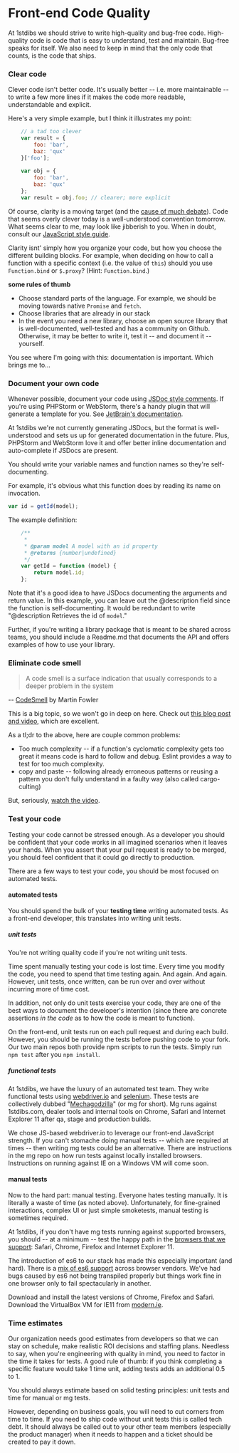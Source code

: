# Front-end Code Quality

At 1stdibs we should strive to write high-quality and bug-free code. High-quality code is code that is easy to understand, test and maintain. Bug-free speaks for itself. We also need to keep in mind that the only code that counts, is the code that ships.

### Clear code
Clever code isn't better code. It's usually better -- i.e. more maintainable -- to write a few more lines if it makes the code more readable, understandable and explicit.

Here's a very simple example, but I think it illustrates my point:

```javascript
    // a tad too clever
    var result = {
        foo: 'bar',
        baz: 'qux'
    }['foo'];
    
    var obj = {
        foo: 'bar',
        baz: 'qux'
    };
    var result = obj.foo; // clearer; more explicit
```

Of course, clarity is a moving target (and the [cause of much debate](https://www.reddit.com/r/javascript/comments/1bl24h/explicit_vs_clever/)). Code that seems overly clever today is a well-understood convention tomorrow. What seems clear to me, may look like jibberish to you. When in doubt, consult our [JavaScript style guide](https://github.com/1stdibs/javascript).

Clarity isnt' simply how you organize your code, but how you choose the different building blocks. For example, when deciding on how to call a function with a specific context (i.e. the value of `this`) should you use `Function.bind` or `$.proxy`? (Hint: `Function.bind`.)

**some rules of thumb**

* Choose standard parts of the language. For example, we should be moving towards native `Promise` and `fetch`. 
* Choose libraries that are already in our stack
* In the event you need a new library, choose an open source library that is well-documented, well-tested and has a community on Github. Otherwise, it may be better to write it, test it -- and document it -- yourself.

You see where I'm going with this: documentation is important. Which brings me to...

### Document your own code

Whenever possible, document your code using [JSDoc style comments](http://usejsdoc.org/about-getting-started.html). If you're using PHPStorm or WebStorm, there's a handy plugin that will generate a template for you. See [JetBrain's documentation](https://www.jetbrains.com/webstorm/help/creating-jsdoc-comments.html). 

At 1stdibs we're not currently generating JSDocs, but the format is well-understood and sets us up for generated documentation in the future. Plus, PHPStorm and WebStorm love it and offer  better inline documentation and auto-complete if JSDocs are present. 

You should write your variable names and function names so they're self-documenting.

For example, it's obvious what this function does by reading its name on invocation. 

```javascript
var id = getId(model);
```

The example definition:

```javascript
    /**
     * 
     * @param model A model with an id property
     * @returns {number|undefined}
     */
    var getId = function (model) {
        return model.id;
    };
```

Note that it's a good idea to have JSDocs documenting the arguments and return value. In this example, you can leave out the @description field since the function is self-documenting. It would be redundant to write "@description Retrieves the id of `model`."

Further, if you're writing a library package that is meant to be shared across teams, you should include a Readme.md that documents the API and offers examples of how to use your library.


### Eliminate code smell

> A code smell is a surface indication that usually corresponds to a deeper problem in the system 
    
   -- [CodeSmell](http://martinfowler.com/bliki/CodeSmell.html) by Martin Fowler

This is a big topic, so we won't go in deep on here. Check out [this blog post and video](http://elijahmanor.com/javascript-smells/), which are excellent.
  
As a tl;dr to the above, here are couple common problems: 

* Too much complexity -- if a function's cyclomatic complexity gets too great it means code is hard to follow and debug. Eslint provides a way to test for too much complexity.
* copy and paste -- following already erroneous patterns or reusing a pattern you don't fully understand in a faulty way (also called cargo-culting)

But, seriously, [watch the video](https://youtu.be/JVlfj7mQZPo).

### Test your code

Testing your code cannot be stressed enough. As a developer you should be confident that your code works in all imagined scenarios when it leaves your hands. When you assert that your pull request is ready to be merged, you should feel confident that it could go directly to production. 

There are a few ways to test your code, you should be most focused on automated tests.  

#### automated tests

You should spend the bulk of your **testing time** writing automated tests. As a front-end developer, this translates into writing unit tests.  

##### unit tests

You're not writing quality code if you're not writing unit tests.

Time spent manually testing your code is lost time. Every time you modify the code, you need to spend that time testing again. And again. And again. However, unit tests, once written, can be run over and over without incurring more of time cost. 

In addition, not only do unit tests exercise your code, they are one of the best ways to document the developer's intention (since there are concrete assertions *in the code* as to how the code is meant to function). 

On the front-end, unit tests run on each pull request and during each build. However, you should be running the tests before pushing code to your fork. Our two main repos both provide npm scripts to run the tests. Simply run `npm test` after you `npm install`.

##### functional tests

At 1stdibs, we have the luxury of an automated test team. They write functional tests using [webdriver.io](http://webdriver.io/) and [selenium](http://www.seleniumhq.org/). These tests are collectively dubbed "[Mechagodzilla](https://github.com/1stdibs/mecha-godzilla)" (or mg for short). Mg runs against 1stdibs.com, dealer tools and internal tools on Chrome, Safari and Internet Explorer 11 after qa, stage and production builds. 

We chose JS-based webdriver.io to leverage our front-end JavaScript strength. If you can't stomache doing manual tests -- which are required at times -- then  writing mg tests could be an alternative. There are instructions in the mg repo on how run tests against locally installed browsers. Instructions on running against IE on a Windows VM will come soon.

#### manual tests

Now to the hard part: manual testing. Everyone hates testing manually. It is literally a waste of time (as noted above). Unfortunately, for fine-grained interactions, complex UI or just simple smoketests, manual testing is sometimes required.
 
At 1stdibs, if you don't have mg tests running against supported browsers, you should -- at a minimum -- test the happy path in the [browsers that we support](./browser-support.md): Safari, Chrome, Firefox and Internet Explorer 11.

The introduction of es6 to our stack has made this especially important (and hard). There is a [mix of es6 support](https://kangax.github.io/compat-table/es6/) across browser vendors. We've had bugs caused by es6 not being transpiled properly but things work fine in one browser only to fail spectacularly in another.

Download and install the latest versions of Chrome, Firefox and Safari. Download the VirtualBox VM for IE11 from [modern.ie](https://dev.modern.ie/tools/vms/mac/). 

### Time estimates

Our organization needs good estimates from developers so that we can stay on schedule, make realistic ROI decisions and staffing plans. Needless to say, when you're engineering with quality in mind, you need to factor in the time it takes for tests. A good rule of thumb: if you think completing a specific feature would take 1 time unit, adding tests adds an additional 0.5 to 1.
 
You should always estimate based on solid testing principles: unit tests and time for manual or mg tests. 

However, depending on business goals, you will need to cut corners from time to time. If you need to ship code without unit tests this is called tech debt. It should always be called out to your other team members (especially the product manager) when it needs to happen and a ticket should be created to pay it down.
